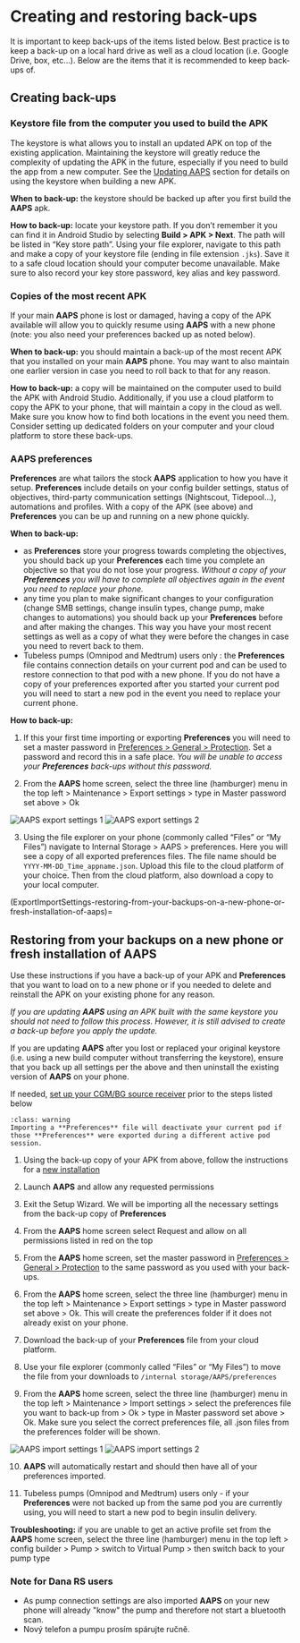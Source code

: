 # Creating and restoring back-ups

It is important to keep back-ups of the items listed below. Best practice is to keep a back-up on a local hard drive as well as a cloud location (i.e. Google Drive, box, etc…). Below are the items that it is recommended to keep back-ups of.

## Creating back-ups

### Keystore file from the computer you used to build the APK
The keystore is what allows you to install an updated APK on top of the existing application. Maintaining the keystore will greatly reduce the complexity of updating the APK in the future, especially if you need to build the app from a new computer. See the [Updating AAPS](../Maintenance/UpdateToNewVersion.md) section for details on using the keystore when building a new APK.

**When to back-up:** the keystore should be backed up after you first build the **AAPS** apk.

**How to back-up:** locate your keystore path. If you don’t remember it you can find it in Android Studio by selecting **Build > APK > Next**. The path will be listed in “Key store path”. Using your file explorer, navigate to this path and make a copy of your keystore file (ending in file extension `.jks`). Save it to a safe cloud location should your computer become unavailable. Make sure to also record your key store password, key alias and key password.

### Copies of the most recent APK
If your main **AAPS** phone is lost or damaged, having a copy of the APK available will allow you to quickly resume using **AAPS** with a new phone (note: you also need your preferences backed up as noted below).

**When to back-up:** you should maintain a back-up of the most recent APK that you installed on your main **AAPS** phone. You may want to also maintain one earlier version in case you need to roll back to that for any reason.

**How to back-up:** a copy will be maintained on the computer used to build the APK with Android Studio. Additionally, if you use a cloud platform to copy the APK to your phone, that will maintain a copy in the cloud as well. Make sure you know how to find both locations in the event you need them. Consider setting up dedicated folders on your computer and your cloud platform to store these back-ups.

### AAPS preferences
**Preferences** are what tailors the stock **AAPS** application to how you have it setup. **Preferences** include details on your config builder settings, status of objectives, third-party communication settings (Nightscout, Tidepool...), automations and profiles. With a copy of the APK (see above) and **Preferences** you can be up and running on a new phone quickly.

**When to back-up:**
* as **Preferences** store your progress towards completing the objectives, you should back up your **Preferences** each time you complete an objective so that you do not lose your progress. _Without a copy of your **Preferences** you will have to complete all objectives again in the event you need to replace your phone._
* any time you plan to make significant changes to your configuration (change SMB settings, change insulin types, change pump, make changes to automations) you should back up your **Preferences** before and after making the changes. This way you have your most recent settings as well as a copy of what they were before the changes in case you need to revert back to them.
* Tubeless pumps (Omnipod and Medtrum) users only : the **Preferences** file contains connection details on your current pod and can be used to restore connection to that pod with a new phone. If you do not have a copy of your preferences exported after you started your current pod you will need to start a new pod in the event you need to replace your current phone.

**How to back-up:**

1. If this your first time importing or exporting **Preferences** you will need to set a master password in [Preferences > General > Protection](#Preferences-master-password). Set a password and record this in a safe place. _You will be unable to access your **Preferences** back-ups without this password._

2. From the **AAPS** home screen, select the three line (hamburger) menu in the top left > Maintenance > Export settings > type in Master password set above > Ok

![AAPS export settings 1](../images/Maintenance/AAPS_ExportSettings1.png) ![AAPS export settings 2](../images/Maintenance/AAPS_ExportSettings2.png)

3. Using the file explorer on your phone (commonly called “Files” or “My Files”) navigate to Internal Storage > AAPS > preferences. Here you will see a copy of all exported preferences files. The file name should be `YYYY-MM-DD_Time_appname.json`. Upload this file to the cloud platform of your choice. Then from the cloud platform, also download a copy to your local computer.

(ExportImportSettings-restoring-from-your-backups-on-a-new-phone-or-fresh-installation-of-aaps)=
## Restoring from your backups on a new phone or fresh installation of AAPS
Use these instructions if you have a back-up of your APK and **Preferences** that you want to load on to a new phone or if you needed to delete and reinstall the APK on your existing phone for any reason.

_If you are updating **AAPS** using an APK built with the same keystore you should not need to follow this process. However, it is still advised to create a back-up before you apply the update._

If you are updating **AAPS** after you lost or replaced your original keystore (i.e. using a new build computer without transferring the keystore), ensure that you back up all settings per the above and then uninstall the existing version of **AAPS** on your phone.

If needed, [set up your CGM/BG source receiver](../Getting-Started/CompatiblesCgms.md) prior to the steps listed below

```{admonition} Tubeless pumps (Omnipod and Medtrum) users
:class: warning
Importing a **Preferences** file will deactivate your current pod if those **Preferences** were exported during a different active pod session. 
```

1. Using the back-up copy of your APK from above, follow the instructions for a [new installation](../SettingUpAaps/TransferringAndInstallingAaps.md)

2. Launch **AAPS** and allow any requested permissions

3. Exit the Setup Wizard. We will be importing all the necessary settings from the back-up copy of **Preferences**

4. From the **AAPS** home screen select Request and allow on all permissions listed in red on the top

5. From the **AAPS** home screen, set the master password in [Preferences > General > Protection](#Preferences-master-password) to the same password as you used with your back-ups.

6. From the **AAPS** home screen, select the three line (hamburger) menu in the top left > Maintenance > Export settings > type in Master password set above > Ok. This will create the preferences folder if it does not already exist on your phone.

7. Download the back-up of your **Preferences** file from your cloud platform.

8. Use your file explorer (commonly called “Files” or “My Files”) to move the file from your downloads to `/internal storage/AAPS/preferences`

9. From the **AAPS** home screen, select the three line (hamburger) menu in the top left > Maintenance > Import settings > select the preferences file you want to back-up from > Ok > type in Master password set above > Ok. Make sure you select the correct preferences file, all .json files from the preferences folder will be shown.

![AAPS import settings 1](../images/Maintenance/AAPS_ImportSettings1.png) ![AAPS import settings 2](../images/Maintenance/AAPS_ImportSettings2.png)

10. **AAPS** will automatically restart and should then have all of your preferences imported.

11. Tubeless pumps (Omnipod and Medtrum) users only - if your **Preferences** were not backed up from the same pod you are currently using, you will need to start a new pod to begin insulin delivery.

**Troubleshooting:** if you are unable to get an active profile set from the **AAPS** home screen, select the three line (hamburger) menu in the top left > config builder > Pump > switch to Virtual Pump > then switch back to your pump type

### Note for Dana RS users

- As pump connection settings are also imported **AAPS** on your new phone will already "know" the pump and therefore not start a bluetooth scan.
- Nový telefon a pumpu prosím spárujte ručně.